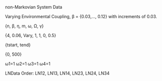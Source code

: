 non-Markovian System Data

Varying Environmental Coupling, β = {0.03,..., 0.12} with increments of 0.03.

{n, β, η, m, ω, Ω, γ}

{4, 0.06, Vary, 1, 1, 0, 0.5}

{tstart, tend}

{0, 500}

ω1=1 ω2=1 ω3=1 ω4=1

LNData Order: LN12, LN13, LN14, LN23, LN24, LN34
